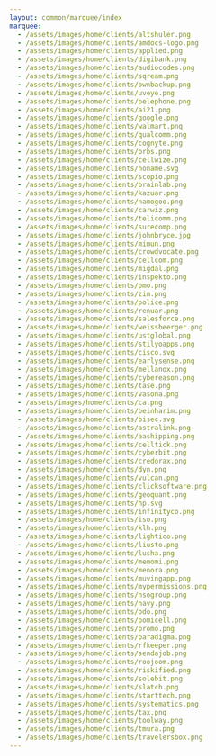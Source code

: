```yaml
---
layout: common/marquee/index
marquee:
  - /assets/images/home/clients/altshuler.png
  - /assets/images/home/clients/amdocs-logo.png
  - /assets/images/home/clients/applied.png
  - /assets/images/home/clients/digibank.png
  - /assets/images/home/clients/audiocodes.png
  - /assets/images/home/clients/sqream.png
  - /assets/images/home/clients/ownbackup.png
  - /assets/images/home/clients/uveye.png
  - /assets/images/home/clients/pelephone.png
  - /assets/images/home/clients/ai21.png
  - /assets/images/home/clients/google.png
  - /assets/images/home/clients/walmart.png
  - /assets/images/home/clients/qualcomm.png
  - /assets/images/home/clients/cognyte.png
  - /assets/images/home/clients/orbs.png
  - /assets/images/home/clients/cellwize.png
  - /assets/images/home/clients/noname.svg
  - /assets/images/home/clients/scopio.png
  - /assets/images/home/clients/brainlab.png
  - /assets/images/home/clients/kazuar.png
  - /assets/images/home/clients/namogoo.png
  - /assets/images/home/clients/carwiz.png
  - /assets/images/home/clients/telicomm.png
  - /assets/images/home/clients/surecomp.png
  - /assets/images/home/clients/johnbryce.jpg
  - /assets/images/home/clients/mimun.png
  - /assets/images/home/clients/crowdvocate.png
  - /assets/images/home/clients/cellcom.png
  - /assets/images/home/clients/migdal.png
  - /assets/images/home/clients/inspekto.png
  - /assets/images/home/clients/pmo.png
  - /assets/images/home/clients/zim.png
  - /assets/images/home/clients/police.png
  - /assets/images/home/clients/renuar.png
  - /assets/images/home/clients/salesforce.png
  - /assets/images/home/clients/weissbeerger.png
  - /assets/images/home/clients/ustglobal.png
  - /assets/images/home/clients/stilyoapps.png
  - /assets/images/home/clients/cisco.svg
  - /assets/images/home/clients/earlysense.png
  - /assets/images/home/clients/mellanox.png
  - /assets/images/home/clients/cybereason.png
  - /assets/images/home/clients/tase.png
  - /assets/images/home/clients/vasona.png
  - /assets/images/home/clients/ca.png
  - /assets/images/home/clients/beinharim.png
  - /assets/images/home/clients/bisec.svg
  - /assets/images/home/clients/astralink.png
  - /assets/images/home/clients/aashipping.png
  - /assets/images/home/clients/celltick.png
  - /assets/images/home/clients/cyberbit.png
  - /assets/images/home/clients/credorax.png
  - /assets/images/home/clients/dyn.png
  - /assets/images/home/clients/vulcan.png
  - /assets/images/home/clients/clicksoftware.png
  - /assets/images/home/clients/geoquant.png
  - /assets/images/home/clients/hp.svg
  - /assets/images/home/clients/infinityco.png
  - /assets/images/home/clients/iso.png
  - /assets/images/home/clients/klh.png
  - /assets/images/home/clients/lightico.png
  - /assets/images/home/clients/liusto.png
  - /assets/images/home/clients/lusha.png
  - /assets/images/home/clients/memomi.png
  - /assets/images/home/clients/menora.png
  - /assets/images/home/clients/muvingapp.png
  - /assets/images/home/clients/mypermissions.png
  - /assets/images/home/clients/nsogroup.png
  - /assets/images/home/clients/navy.png
  - /assets/images/home/clients/odo.png
  - /assets/images/home/clients/pomicell.png
  - /assets/images/home/clients/promo.png
  - /assets/images/home/clients/paradigma.png
  - /assets/images/home/clients/rfkeeper.png
  - /assets/images/home/clients/sendajob.png
  - /assets/images/home/clients/roojoom.png
  - /assets/images/home/clients/riskified.png
  - /assets/images/home/clients/solebit.png
  - /assets/images/home/clients/slatch.png
  - /assets/images/home/clients/starttech.png
  - /assets/images/home/clients/systematics.png
  - /assets/images/home/clients/tax.png
  - /assets/images/home/clients/toolway.png
  - /assets/images/home/clients/tmura.png
  - /assets/images/home/clients/travelersbox.png
---
```


